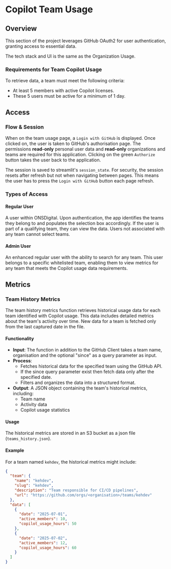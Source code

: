 # Copilot Team Usage

## Overview
This section of the project leverages GitHub OAuth2 for user authentication, granting access to essential data.

The tech stack and UI is the same as the Organization Usage.

### Requirements for Team Copilot Usage
To retrieve data, a team must meet the following criteria:

- At least 5 members with active Copilot licenses.
- These 5 users must be active for a minimum of 1 day.

## Access
### Flow & Session
When on the team usage page, a `Login with GitHub` is displayed. Once clicked on, the user is taken to GitHub's authorisation page. The permissions **read-only** personal user data and **read-only** organizations and teams are required for this application. Clicking on the green `Authorize` button takes the user back to the application. 

The session is saved to streamlit's `session_state`. For security, the session resets after refresh but not when navigating between pages. This means the user has to press the `Login with GitHub` button each page refresh.

### Types of Access
#### Regular User
A user within ONSDigital. Upon authentication, the app identifies the teams they belong to and populates the selection box accordingly. If the user is part of a qualifying team, they can view the data. Users not associated with any team cannot select teams.

#### Admin User
An enhanced regular user with the ability to search for any team. This user belongs to a specific whitelisted team, enabling them to view metrics for any team that meets the Copilot usage data requirements.

## Metrics

### Team History Metrics
The team history metrics function retrieves historical usage data for each team identified with Copilot usage. This data includes detailed metrics about the team's activity over time. New data for a team is fetched only from the last captured date in the file.

#### Functionality
- **Input**: The function in addition to the GitHub Client takes a team name, organisation and the optional "since" as a query parameter as input.
- **Process**: 
  - Fetches historical data for the specified team using the GitHub API.
  - If the since query parameter exist then fetch data only after the specified date.
  - Filters and organizes the data into a structured format.
- **Output**: A JSON object containing the team's historical metrics, including:
  - Team name
  - Activity data
  - Copilot usage statistics

#### Usage
The historical metrics are stored in an S3 bucket as a json file (`teams_history.json`).

#### Example
For a team named `kehdev`, the historical metrics might include:
```json
{
  "team": {
    "name": "kehdev",
    "slug": "kehdev",
    "description": "Team responsible for CI/CD pipelines",
    "url": "https://github.com/orgs/<organisation>/teams/kehdev"
  },
  "data": [
    {
      "date": "2025-07-01",
      "active_members": 10,
      "copilot_usage_hours": 50
    },
    {
      "date": "2025-07-02",
      "active_members": 12,
      "copilot_usage_hours": 60
    }
  ]
}
